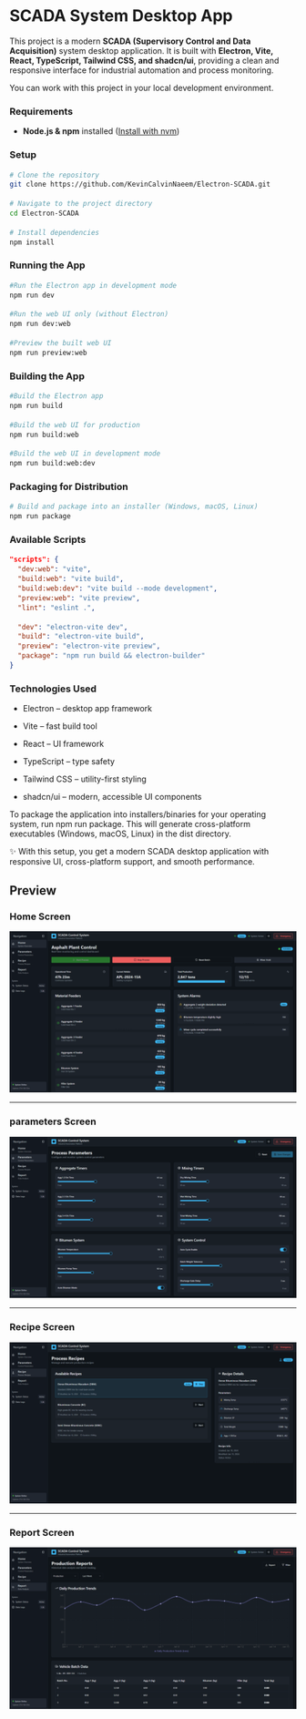 # SCADA System Desktop App

This project is a modern **SCADA (Supervisory Control and Data Acquisition)** system desktop application. It is built with **Electron, Vite, React, TypeScript, Tailwind CSS, and shadcn/ui**, providing a clean and responsive interface for industrial automation and process monitoring.  

You can work with this project in your local development environment.  

### Requirements
- **Node.js & npm** installed ([Install with nvm](https://github.com/nvm-sh/nvm#installing-and-updating))

### Setup
```sh
# Clone the repository
git clone https://github.com/KevinCalvinNaeem/Electron-SCADA.git

# Navigate to the project directory
cd Electron-SCADA

# Install dependencies
npm install

```

### Running the App
```sh
#Run the Electron app in development mode
npm run dev

#Run the web UI only (without Electron)
npm run dev:web

#Preview the built web UI
npm run preview:web
```
### Building the App

```sh
#Build the Electron app
npm run build

#Build the web UI for production
npm run build:web

#Build the web UI in development mode
npm run build:web:dev
```

### Packaging for Distribution
```sh
# Build and package into an installer (Windows, macOS, Linux)
npm run package
```
### Available Scripts
```json
"scripts": {
  "dev:web": "vite",
  "build:web": "vite build",
  "build:web:dev": "vite build --mode development",
  "preview:web": "vite preview",
  "lint": "eslint .",

  "dev": "electron-vite dev",
  "build": "electron-vite build",
  "preview": "electron-vite preview",
  "package": "npm run build && electron-builder"
}
```

### Technologies Used

- Electron – desktop app framework

- Vite – fast build tool

- React – UI framework

- TypeScript – type safety

- Tailwind CSS – utility-first styling

- shadcn/ui – modern, accessible UI components

To package the application into installers/binaries for your operating system, run npm run package. This will generate cross-platform executables (Windows, macOS, Linux) in the dist directory.

✨ With this setup, you get a modern SCADA desktop application with responsive UI, cross-platform support, and smooth performance.

## Preview

### Home Screen

![App Screenshot](./public/assets/Home.png)

---

### parameters Screen

![App Screenshot](./public/assets/Parameters.png)

---

### Recipe Screen

![App Screenshot](./public/assets/Recipe.png)

---

### Report Screen

![App Screenshot](./public/assets/Report.png)